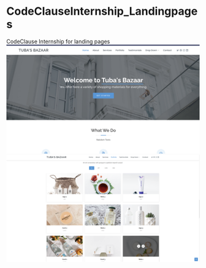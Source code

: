 # CodeClauseInternship_Landingpages
CodeClause Internship for landing pages
![Screenshot](https://github.com/tubakhxn/CodeClauseInternship_Landingpages/blob/7fd2427be2de4c65aa2b7f0d9f2f0b735a9bcd39/Screenshot%202024-01-09%20004207.png)
![Screenshot](https://github.com/tubakhxn/CodeClauseInternship_Landingpages/blob/7fd2427be2de4c65aa2b7f0d9f2f0b735a9bcd39/Screenshot%202024-01-09%20004227.png)
